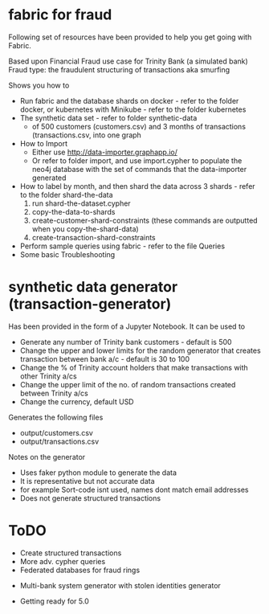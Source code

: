# fabric for fraud
Following set of resources have been provided to help you get going with Fabric.

Based upon Financial Fraud use case for Trinity Bank (a simulated bank)
Fraud type: the fraudulent structuring of transactions aka smurfing

Shows you how to 
+ Run fabric and the database shards on docker - refer to the folder docker, or kubernetes with Minikube - refer to the folder kubernetes
+ The synthetic data set - refer to folder synthetic-data 
	- of 500 customers (customers.csv) and 3 months of transactions (transactions.csv, into one graph
+ How to Import
	- Either use http://data-importer.graphapp.io/
	- Or refer to folder import, and use import.cypher to populate the neo4j database with the set of commands that the data-importer generated
+ How to label by month, and then shard the data across 3 shards - refer to the folder shard-the-data
	1) run shard-the-dataset.cypher 
	2) copy-the-data-to-shards
	3) create-customer-shard-constraints (these commands are outputted when you copy-the-shard-data)
	4) create-transaction-shard-constraints
+ Perform sample queries using fabric - refer to the file Queries
+ Some basic Troubleshooting

# synthetic data generator (transaction-generator)
Has been provided in the form of a Jupyter Notebook.
It can be used to
+ Generate any number of Trinity bank customers - default is 500
+ Change the upper and lower limits for the random generator that creates transaction between bank a/c - default is 30 to 100
+ Change the % of Trinity account holders that make transactions with other Trinity a/cs
+ Change the upper limit of the no. of random transactions created between Trinity a/cs
+ Change the currency, default USD

Generates the following files 
+ output/customers.csv
+ output/transactions.csv

Notes on the generator
+ Uses faker python module to generate the data
+ It is representative but not accurate data
+ for example Sort-code isnt used, names dont match email addresses
+ Does not generate structured transactions


# ToDO
+ Create structured transactions
+ More adv. cypher queries
+ Federated databases for fraud rings
- Multi-bank system generator with stolen identities generator 
+ Getting ready for 5.0
